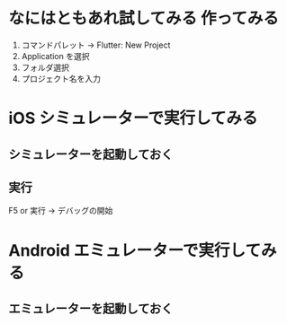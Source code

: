 # なにはともあれ試してみる 作ってみる

1. コマンドパレット -> Flutter: New Project
2. Application を選択
3. フォルダ選択
4. プロジェクト名を入力

# iOS シミュレーターで実行してみる

## シミュレーターを起動しておく

## 実行

F5 or 実行 -> デバッグの開始

# Android エミュレーターで実行してみる

## エミュレーターを起動しておく
